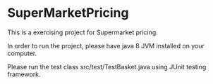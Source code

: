 # SuperMarketPricing
This is a exercising project for Supermarket pricing.

In order to run the project, please have java 8 JVM installed on your computer.

Please run the test class src/test/TestBasket.java using JUnit testing framework.
